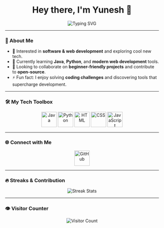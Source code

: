 <!-- PROFILE README -->

<h1 align="center">Hey there, I'm Yunesh 👋</h1>

<p align="center">
  <img src="https://readme-typing-svg.herokuapp.com?font=Fira+Code&weight=500&pause=1000&color=36BCF7&center=true&width=435&lines=Aspiring+Developer+%F0%9F%92%BB;Tech+Explorer+%F0%9F%9A%80;Lover+of+Code+and+Coffee+%E2%98%95%EF%B8%8F" alt="Typing SVG" />
</p>

---

### 🧠 About Me
- 👀 Interested in **software & web development** and exploring cool new tech.
- 🌱 Currently learning **Java**, **Python**, and **modern web development** tools.
- 🤝 Looking to collaborate on **beginner-friendly projects** and contribute to **open-source**.
- ⚡ Fun fact: I enjoy solving **coding challenges** and discovering tools that supercharge development.

---

### 🛠️ My Tech Toolbox
<p align="center">
  <img src="https://img.icons8.com/color/96/java-coffee-cup-logo.png" alt="Java" width="50px"/>
  <img src="https://img.icons8.com/color/96/python.png" alt="Python" width="50px"/>
  <img src="https://img.icons8.com/color/96/html-5--v1.png" alt="HTML" width="50px"/>
  <img src="https://img.icons8.com/color/96/css3.png" alt="CSS" width="50px"/>
  <img src="https://img.icons8.com/color/96/javascript.png" alt="JavaScript" width="50px"/>
</p>

---

### 🌐 Connect with Me

<p align="center">
  <a href="https://github.com/yuneshbyte01"><img src="https://img.icons8.com/clouds/100/github.png" alt="GitHub" width="50px"/></a>
  <!-- Add more socials like LinkedIn, Twitter here if you have -->
</p>

---

### 🔥 Streaks & Contribution

<p align="center">
  <img src="https://github-readme-streak-stats.herokuapp.com/?user=yuneshbyte01&theme=tokyonight&hide_border=false" alt="Streak Stats" />
</p>

---

### 👁️ Visitor Counter

<p align="center">
  <img src="https://profile-counter.glitch.me/yuneshbyte01/count.svg" alt="Visitor Count"/>
</p>
